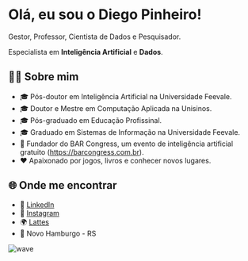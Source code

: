 # Olá, eu sou o Diego Pinheiro!

Gestor, Professor, Cientista de Dados e Pesquisador.

Especialista em **Inteligência Artificial** e **Dados**.

## 👩‍💻 Sobre mim

- 🎓 Pós-doutor em Inteligência Artificial na Universidade Feevale.
- 🎓 Doutor e Mestre em Computação Aplicada na Unisinos.
- 🎓 Pós-graduado em Educação Profissinal.  
- 🎓 Graduado em Sistemas de Informação na Universidade Feevale.
- 🚀 Fundador do BAR Congress, um evento de inteligência artificial gratuito (https://barcongress.com.br).
- ❤️ Apaixonado por jogos, livros e conhecer novos lugares.

## 🌐 Onde me encontrar

- 💼 [LinkedIn](https://linkedin.com/in/pinheirodeigo)
- 📸 [Instagram](https://instagram.com/pinheirodiego.ai)
- 🌍 [Lattes](http://lattes.cnpq.br/4943548858140690)
- 📍 Novo Hamburgo - RS

![wave](https://capsule-render.vercel.app/api?type=waving&color=0:8e2de2,100:4a00e0&height=120&section=footer)
